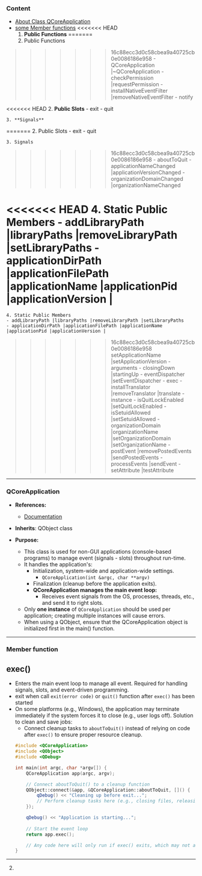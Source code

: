 ### Content
- [About Class QCoreApplication](#qcoreapplication)
- [some Member functions](#member-function)
<<<<<<< HEAD
    1. **Public Functions**
=======
    1. Public Functions
>>>>>>> 16c88ecc3d0c58cbea9a40725cb0e0086186e958
    - QCoreApplication |~QCoreApplication
    - checkPermission |requestPermission
    - installNativeEventFilter |removeNativeEventFilter
    - notify

<<<<<<< HEAD
    2. **Public Slots**
    - exit
    - quit
    
    3. **Signals**
=======
    2. Public Slots
    - exit
    - quit
    
    3. Signals
>>>>>>> 16c88ecc3d0c58cbea9a40725cb0e0086186e958
    - aboutToQuit
    - applicationNameChanged |applicationVersionChanged
    - organizationDomainChanged |organizationNameChanged

<<<<<<< HEAD
    4. **Static Public Members**
    - addLibraryPath |libraryPaths |removeLibraryPath |setLibraryPaths
    - applicationDirPath |applicationFilePath |applicationName |applicationPid |applicationVersion |
=======
    4. Static Public Members
    - addLibraryPath |libraryPaths |removeLibraryPath |setLibraryPaths
    - applicationDirPath |applicationFilePath |applicationName |applicationPid |applicationVersion |  
>>>>>>> 16c88ecc3d0c58cbea9a40725cb0e0086186e958
    setApplicationName |setApplicationVersion
    - arguments
    - closingDown |startingUp
    - eventDispatcher |setEventDispatcher
    - exec
    - installTranslator |removeTranslator |translate
    - instance
    - isQuitLockEnabled |setQuitLockEnabled
    - isSetuidAllowed |setSetuidAllowed
    - organizationDomain |organizationName |setOrganizationDomain |setOrganizationName
    - postEvent |removePostedEvents |sendPostedEvents
    - processEvents |sendEvent
    - setAttribute |testAttribute
    
<hr>

### QCoreApplication
- **References:**
    - [Documentation](https://doc.qt.io/qt-6.5/qcoreapplication.html)  

- **Inherits**: QObject class

- **Purpose:**
    - This class is used for non-GUI applications (console-based programs) to manage event (signals - slots) throughout run-time.  
    - It handles the application's:
        - Initialization, system-wide and application-wide settings.  
            - `QCoreApplication(int &argc, char **argv)`
        - Finalization (cleanup before the application exits).  
        - **QCoreApplication manages the main event loop:**
            - Receives event signals from the OS, processes, threads, etc., and send it to right slots.  
    - Only **one instance** of `QCoreApplication` should be used per application; creating multiple instances will cause errors.  
    - When using a QObject, ensure that the QCoreApplication object is initialized first in the main() function.  
<hr>

### Member function
## exec()
- Enters the main event loop to manage all event. Required for handling signals, slots, and event-driven programming.  
- exit when call `exit(error code)` or `quit()` function after `exec()` has been started
- On some platforms (e.g., Windows), the application may terminate immediately if the system forces it to close (e.g., user logs off). Solution to clean and save jobs:  
    - Connect cleanup tasks to `aboutToQuit()` instead of relying on code after `exec()` to ensure proper resource cleanup.  
    ```cpp
    #include <QCoreApplication>
    #include <QObject>
    #include <QDebug>

    int main(int argc, char *argv[]) {
        QCoreApplication app(argc, argv);

        // Connect aboutToQuit() to a cleanup function
        QObject::connect(&app, &QCoreApplication::aboutToQuit, []() {
            qDebug() << "Cleaning up before exit...";
            // Perform cleanup tasks here (e.g., closing files, releasing memory)
        });

        qDebug() << "Application is starting...";
        
        // Start the event loop
        return app.exec(); 

        // Any code here will only run if exec() exits, which may not always happen on all platforms.
    }
    ```
<hr>

2. 